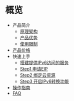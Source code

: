 # 概览

* 产品简介
    * [原理架构](/network/ipv6translation/introduction/structure)
    * [产品优势](/network/ipv6translation/introduction/advantages)
    * [使用限制](/network/ipv6translation/introduction/restriction)
* [产品价格](/network/ipv6translation/price)
* 快速上手
    * [搭建提供IPv6访问的服务](/network/ipv6translation/briefguide/newuser)
    * [Step1 申请EIP](/network/ipv6translation/briefguide/step1)
    * [Step2 绑定云资源](/network/ipv6translation/briefguide/step2)
    * [Step3 开启IPv6转换功能](/network/ipv6translation/briefguide/step3)
* [操作指南](/network/ipv6translation/guide)
* [FAQ](/network/ipv6translation/faq)      
    
    
        